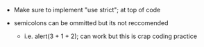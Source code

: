 - Make sure to implement "use strict"; at top of code 

- semicolons can be ommitted but its not reccomended
    - i.e. alert(3 + 
                1
                + 2); can work but this is crap coding practice


